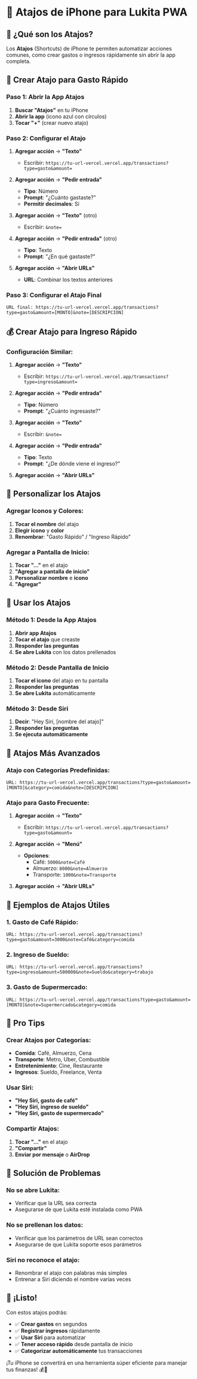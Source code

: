 # 📱 Atajos de iPhone para Lukita PWA

## 🎯 **¿Qué son los Atajos?**

Los **Atajos** (Shortcuts) de iPhone te permiten automatizar acciones comunes, como crear gastos o ingresos rápidamente sin abrir la app completa.

## 🚀 **Crear Atajo para Gasto Rápido**

### **Paso 1: Abrir la App Atajos**

1. **Buscar "Atajos"** en tu iPhone
2. **Abrir la app** (icono azul con círculos)
3. **Tocar "+"** (crear nuevo atajo)

### **Paso 2: Configurar el Atajo**

1. **Agregar acción** → **"Texto"**
   - Escribir: `https://tu-url-vercel.vercel.app/transactions?type=gasto&amount=`

2. **Agregar acción** → **"Pedir entrada"**
   - **Tipo**: Número
   - **Prompt**: "¿Cuánto gastaste?"
   - **Permitir decimales**: Sí

3. **Agregar acción** → **"Texto"** (otro)
   - Escribir: `&note=`

4. **Agregar acción** → **"Pedir entrada"** (otro)
   - **Tipo**: Texto
   - **Prompt**: "¿En qué gastaste?"

5. **Agregar acción** → **"Abrir URLs"**
   - **URL**: Combinar los textos anteriores

### **Paso 3: Configurar el Atajo Final**

```
URL final: https://tu-url-vercel.vercel.app/transactions?type=gasto&amount=[MONTO]&note=[DESCRIPCION]
```

## 💰 **Crear Atajo para Ingreso Rápido**

### **Configuración Similar:**

1. **Agregar acción** → **"Texto"**
   - Escribir: `https://tu-url-vercel.vercel.app/transactions?type=ingreso&amount=`

2. **Agregar acción** → **"Pedir entrada"**
   - **Tipo**: Número
   - **Prompt**: "¿Cuánto ingresaste?"

3. **Agregar acción** → **"Texto"**
   - Escribir: `&note=`

4. **Agregar acción** → **"Pedir entrada"**
   - **Tipo**: Texto
   - **Prompt**: "¿De dónde viene el ingreso?"

5. **Agregar acción** → **"Abrir URLs"**

## 🎨 **Personalizar los Atajos**

### **Agregar Iconos y Colores:**

1. **Tocar el nombre** del atajo
2. **Elegir icono** y **color**
3. **Renombrar**: "Gasto Rápido" / "Ingreso Rápido"

### **Agregar a Pantalla de Inicio:**

1. **Tocar "..."** en el atajo
2. **"Agregar a pantalla de inicio"**
3. **Personalizar nombre** e **icono**
4. **"Agregar"**

## 📱 **Usar los Atajos**

### **Método 1: Desde la App Atajos**
1. **Abrir app Atajos**
2. **Tocar el atajo** que creaste
3. **Responder las preguntas**
4. **Se abre Lukita** con los datos prellenados

### **Método 2: Desde Pantalla de Inicio**
1. **Tocar el icono** del atajo en tu pantalla
2. **Responder las preguntas**
3. **Se abre Lukita** automáticamente

### **Método 3: Desde Siri**
1. **Decir**: "Hey Siri, [nombre del atajo]"
2. **Responder las preguntas**
3. **Se ejecuta automáticamente**

## 🔧 **Atajos Más Avanzados**

### **Atajo con Categorías Predefinidas:**

```
URL: https://tu-url-vercel.vercel.app/transactions?type=gasto&amount=[MONTO]&category=comida&note=[DESCRIPCION]
```

### **Atajo para Gasto Frecuente:**

1. **Agregar acción** → **"Texto"**
   - Escribir: `https://tu-url-vercel.vercel.app/transactions?type=gasto&amount=`

2. **Agregar acción** → **"Menú"**
   - **Opciones**: 
     - Café: `5000&note=Café`
     - Almuerzo: `8000&note=Almuerzo`
     - Transporte: `1000&note=Transporte`

3. **Agregar acción** → **"Abrir URLs"**

## 🎯 **Ejemplos de Atajos Útiles**

### **1. Gasto de Café Rápido:**
```
URL: https://tu-url-vercel.vercel.app/transactions?type=gasto&amount=3000&note=Café&category=comida
```

### **2. Ingreso de Sueldo:**
```
URL: https://tu-url-vercel.vercel.app/transactions?type=ingreso&amount=500000&note=Sueldo&category=trabajo
```

### **3. Gasto de Supermercado:**
```
URL: https://tu-url-vercel.vercel.app/transactions?type=gasto&amount=[MONTO]&note=Supermercado&category=comida
```

## 🚀 **Pro Tips**

### **Crear Atajos por Categorías:**
- **Comida**: Café, Almuerzo, Cena
- **Transporte**: Metro, Uber, Combustible
- **Entretenimiento**: Cine, Restaurante
- **Ingresos**: Sueldo, Freelance, Venta

### **Usar Siri:**
- **"Hey Siri, gasto de café"**
- **"Hey Siri, ingreso de sueldo"**
- **"Hey Siri, gasto de supermercado"**

### **Compartir Atajos:**
1. **Tocar "..."** en el atajo
2. **"Compartir"**
3. **Enviar por mensaje** o **AirDrop**

## 🔧 **Solución de Problemas**

### **No se abre Lukita:**
- Verificar que la URL sea correcta
- Asegurarse de que Lukita esté instalada como PWA

### **No se prellenan los datos:**
- Verificar que los parámetros de URL sean correctos
- Asegurarse de que Lukita soporte esos parámetros

### **Siri no reconoce el atajo:**
- Renombrar el atajo con palabras más simples
- Entrenar a Siri diciendo el nombre varias veces

## 🎉 **¡Listo!**

Con estos atajos podrás:
- ✅ **Crear gastos** en segundos
- ✅ **Registrar ingresos** rápidamente
- ✅ **Usar Siri** para automatizar
- ✅ **Tener acceso rápido** desde pantalla de inicio
- ✅ **Categorizar automáticamente** tus transacciones

¡Tu iPhone se convertirá en una herramienta súper eficiente para manejar tus finanzas! 💰📱
